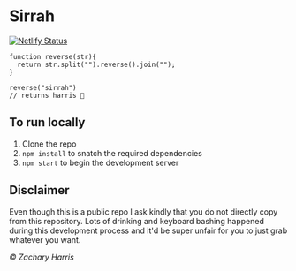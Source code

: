 # Sirrah

[![Netlify Status](https://api.netlify.com/api/v1/badges/da8c8084-3019-41c0-bfba-16a175c3c41c/deploy-status)](https://app.netlify.com/sites/zachbharris/deploys)

```
function reverse(str){
  return str.split("").reverse().join("");
}

reverse("sirrah")
// returns harris 🤯
```

## To run locally

1. Clone the repo
2. `npm install` to snatch the required dependencies
3. `npm start` to begin the development server

## Disclaimer

Even though this is a public repo I ask kindly that you do not directly copy from this repository. Lots of drinking and keyboard bashing happened during this development process and it&apos;d be super unfair for you to just grab whatever you want.

_&copy; Zachary Harris_
